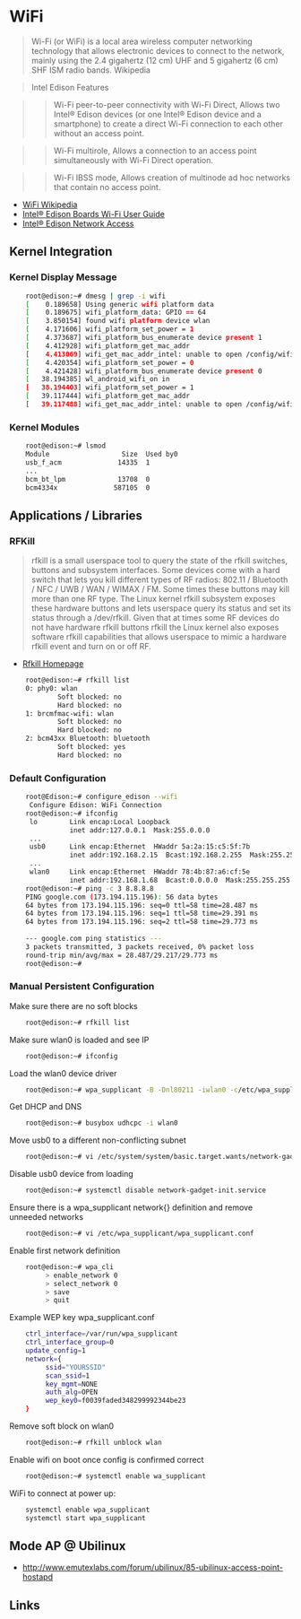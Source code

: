 WiFi
==

> Wi-Fi (or WiFi) is a local area wireless computer networking technology that allows electronic devices to connect to the network, mainly using the 2.4 gigahertz (12 cm) UHF and 5 gigahertz (6 cm) SHF ISM radio bands. Wikipedia

> Intel Edison Features

> > Wi-Fi peer-to-peer connectivity with Wi-Fi Direct, Allows two Intel® Edison devices (or one Intel® Edison device and a smartphone) to create a direct Wi-Fi connection to each other without an access point.

> > Wi-Fi multirole, Allows a connection to an access point simultaneously with Wi-Fi Direct operation. 

> > Wi-Fi IBSS mode, Allows creation of multinode ad hoc networks that contain no access point.

- [WiFi Wikipedia](https://en.wikipedia.org/wiki/Wi-Fi)
- [Intel® Edison Boards Wi-Fi User Guide](http://www.intel.com/support/edison/sb/CS-035380.htm)
- [Intel® Edison Network Access](https://software.intel.com/en-us/connecting-to-a-network-intel-edison-board)

## Kernel Integration

### Kernel Display Message

```sh
    root@edison:~# dmesg | grep -i wifi
    [    0.189658] Using generic wifi platform data
    [    0.189675] wifi_platform_data: GPIO == 64
    [    3.850154] found wifi platform device wlan
    [    4.171606] wifi_platform_set_power = 1
    [    4.373687] wifi_platform_bus_enumerate device present 1
    [    4.412928] wifi_platform_get_mac_addr
    [    4.413069] wifi_get_mac_addr_intel: unable to open /config/wifi/mac.txt
    [    4.420354] wifi_platform_set_power = 0
    [    4.421428] wifi_platform_bus_enumerate device present 0
    [   38.194385] wl_android_wifi_on in
    [   38.194403] wifi_platform_set_power = 1
    [   39.117444] wifi_platform_get_mac_addr
    [   39.117488] wifi_get_mac_addr_intel: unable to open /config/wifi/mac.txt
```

### Kernel Modules

```sh
    root@edison:~# lsmod
    Module                  Size  Used by0
    usb_f_acm              14335  1 
    ...
    bcm_bt_lpm             13708  0 
    bcm4334x              587105  0 
```

## Applications / Libraries

### RFKill

> rfkill is a small userspace tool to query the state of the rfkill switches, buttons and subsystem interfaces. Some devices come with a hard switch that lets you kill different types of RF radios: 802.11 / Bluetooth / NFC / UWB / WAN / WIMAX / FM. Some times these buttons may kill more than one RF type. The Linux kernel rfkill subsystem exposes these hardware buttons and lets userspace query its status and set its status through a /dev/rfkill. Given that at times some RF devices do not have hardware rfkill buttons rfkill the Linux kernel also exposes software rfkill capabilities that allows userspace to mimic a hardware rfkill event and turn on or off RF. 

- [Rfkill Homepage](https://wireless.wiki.kernel.org/en/users/documentation/rfkill)

```sh
    root@edison:~# rfkill list 
    0: phy0: wlan
            Soft blocked: no
            Hard blocked: no
    1: brcmfmac-wifi: wlan
            Soft blocked: no
            Hard blocked: no
    2: bcm43xx Bluetooth: bluetooth
            Soft blocked: yes
            Hard blocked: no
```

### Default Configuration

```sh
    root@Edison:~# configure_edison --wifi
     Configure Edison: WiFi Connection
    root@edison:~# ifconfig
     lo        Link encap:Local Loopback
               inet addr:127.0.0.1  Mask:255.0.0.0
     ...
     usb0      Link encap:Ethernet  HWaddr 5a:2a:15:c5:5f:7b
               inet addr:192.168.2.15  Bcast:192.168.2.255  Mask:255.255.255.0
     ...
     wlan0     Link encap:Ethernet  HWaddr 78:4b:87:a6:cf:5e
               inet addr:192.168.1.68  Bcast:0.0.0.0  Mask:255.255.255.0
    root@edison:~# ping -c 3 8.8.8.8
    PING google.com (173.194.115.196): 56 data bytes
    64 bytes from 173.194.115.196: seq=0 ttl=58 time=28.487 ms
    64 bytes from 173.194.115.196: seq=1 ttl=58 time=29.391 ms
    64 bytes from 173.194.115.196: seq=2 ttl=58 time=29.773 ms
    
    --- google.com ping statistics ---
    3 packets transmitted, 3 packets received, 0% packet loss
    round-trip min/avg/max = 28.487/29.217/29.773 ms
    root@edison:~# 
```

### Manual Persistent Configuration

Make sure there are no soft blocks

```sh
    root@edison:~# rfkill list
```

Make sure wlan0 is loaded and see IP

```sh
    root@edison:~# ifconfig
```

Load the wlan0 device driver

```sh
    root@edison:~# wpa_supplicant -B -Dnl80211 -iwlan0 -c/etc/wpa_supplicant/wpa_supplicant.conf
```

Get DHCP and DNS

```sh
    root@edison:~# busybox udhcpc -i wlan0
```

Move usb0 to a different non-conflicting subnet

```sh
    root@edison:~# vi /etc/system/system/basic.target.wants/network-gadget-init.service
```

Disable usb0 device from loading

```sh
    root@edison:~# systemctl disable network-gadget-init.service
```

Ensure there is a wpa_supplicant network{} definition and remove unneeded networks

```sh
    root@edison:~# vi /etc/wpa_supplicant/wpa_supplicant.conf
```

Enable first network definition

```sh
    root@edison:~# wpa_cli
         > enable_network 0
         > select_network 0
         > save
         > quit
```

Example WEP key wpa_supplicant.conf

```sh
    ctrl_interface=/var/run/wpa_supplicant
    ctrl_interface_group=0
    update_config=1
    network={
         ssid="YOURSSID"
         scan_ssid=1
         key_mgmt=NONE
         auth_alg=OPEN
         wep_key0=f0039faded348299992344be23
    }
```

Remove soft block on wlan0

```sh
    root@edison:~# rfkill unblock wlan
```

Enable wifi on boot once config is confirmed correct

```sh
    root@edison:~# systemctl enable wa_supplicant
```

WiFi to connect at power up:

```sh
    systemctl enable wpa_supplicant
    systemctl start wpa_supplicant
```

## Mode AP @ Ubilinux

- http://www.emutexlabs.com/forum/ubilinux/85-ubilinux-access-point-hostapd

## Links

